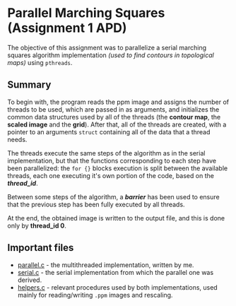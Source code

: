 # Parallel Marching Squares <br> (Assignment 1 APD)

The objective of this assignment was to parallelize a serial marching squares algorithm implementation *(used to find contours in topological maps)* using `pthreads`.

## Summary

To begin with, the program reads the ppm image and assigns the number of threads to be used, which are passed in as arguments, and initializes the common data structures used by all of the threads (the **contour map**, the **scaled image** and the **grid**). After that, all of the threads are created, with a pointer to an arguments `struct` containing all of the data that a thread needs.

The threads execute the same steps of the algorithm as in the serial implementation, but that the functions corresponding to each step have been parallelized: the `for {}` blocks execution is split between the available threads, each one executing it's own portion of the code, based on the ***thread_id***.

Between some steps of the algorithm, a ***barrier*** has been used to ensure that the previous step has been fully executed by all threads.

At the end, the obtained image is written to the output file, and this is done only by **thread_id 0**.

## Important files

- [parallel.c](/src/parallel.c) - the multithreaded implementation, written by me.
- [serial.c](/src/serial.c) - the serial implementation from which the parallel one was derived.
- [helpers.c](/src/helpers.c) - relevant procedures used by both implementations, used mainly for reading/writing `.ppm` images and rescaling.